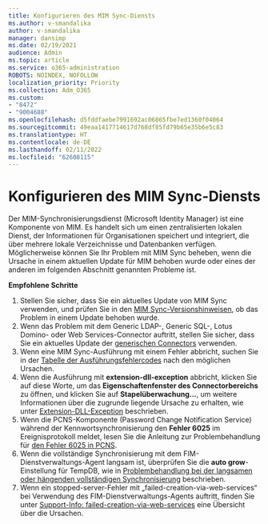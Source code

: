 ```yaml
---
title: Konfigurieren des MIM Sync-Diensts
ms.author: v-smandalika
author: v-smandalika
manager: dansimp
ms.date: 02/19/2021
audience: Admin
ms.topic: article
ms.service: o365-administration
ROBOTS: NOINDEX, NOFOLLOW
localization_priority: Priority
ms.collection: Adm_O365
ms.custom:
- "8472"
- "9004688"
ms.openlocfilehash: d5fddfaebe7991692ac06865fbe7ed1360f04064
ms.sourcegitcommit: 49eaa1417714617d768df85fd79b65e35b6e5c83
ms.translationtype: HT
ms.contentlocale: de-DE
ms.lasthandoff: 02/11/2022
ms.locfileid: "62608115"
---
```

# <a name="configure-mim-sync-service"></a>Konfigurieren des MIM Sync-Diensts

Der MIM-Synchronisierungsdienst (Microsoft Identity Manager) ist eine Komponente von MIM. Es handelt sich um einen zentralisierten lokalen Dienst, der Informationen für Organisationen speichert und integriert, die über mehrere lokale Verzeichnisse und Datenbanken verfügen. Möglicherweise können Sie Ihr Problem mit MIM Sync beheben, wenn die Ursache in einem aktuellen Update für MIM behoben wurde oder eines der anderen im folgenden Abschnitt genannten Probleme ist.

**Empfohlene Schritte**

1. Stellen Sie sicher, dass Sie ein aktuelles Update von MIM Sync verwenden, und prüfen Sie in den [MIM Sync-Versionshinweisen](https://docs.microsoft.com/microsoft-identity-manager/reference/version-history), ob das Problem in einem Update behoben wurde.
2. Wenn das Problem mit dem Generic LDAP-, Generic SQL-, Lotus Domino- oder Web Services-Connector auftritt, stellen Sie sicher, dass Sie ein aktuelles Update der [generischen Connectors](https://docs.microsoft.com/microsoft-identity-manager/reference/microsoft-identity-manager-2016-connector-version-history) verwenden.
3. Wenn eine MIM Sync-Ausführung mit einem Fehler abbricht, suchen Sie in der [Tabelle der Ausführungsfehlercodes](https://docs.microsoft.com/microsoft-identity-manager/reference/maerrorcodes) nach den möglichen Ursachen.
4. Wenn die Ausführung mit **extension-dll-exception** abbricht, klicken Sie auf diese Worte, um das **Eigenschaftenfenster des Connectorbereichs** zu öffnen, und klicken Sie auf **Stapelüberwachung...**, um weitere Informationen über die zugrunde liegende Ursache zu erhalten, wie unter [Extension-DLL-Exception](https://social.technet.microsoft.com/wiki/contents/articles/7515.fim-troubleshooting-extension-dll-exception.aspx) beschrieben.
5. Wenn die PCNS-Komponente (Password Change Notification Service) während der Kennwortsynchronisierung den **Fehler 6025** im Ereignisprotokoll meldet, lesen Sie die Anleitung zur Problembehandlung für [den Fehler 6025 in PCNS](https://social.technet.microsoft.com/wiki/contents/articles/4159.pcns-troubleshooting-event-id-6025.aspx).
6. Wenn die vollständige Synchronisierung mit dem FIM-Dienstverwaltungs-Agent langsam ist, überprüfen Sie die **auto grow**-Einstellung für TempDB, wie in [Problembehandlung bei der langsamen oder hängenden vollständigen Synchronisierung](https://social.technet.microsoft.com/wiki/contents/articles/14713.troubleshooting-fim-performance-slow-or-hanging-full-synchronization.aspx) beschrieben.
7. Wenn ein stopped-server-Fehler mit „failed-creation-via-web-services“ bei Verwendung des FIM-Dienstverwaltungs-Agents auftritt, finden Sie unter [Support-Info: failed-creation-via-web-services](https://docs.microsoft.com/archive/blogs/iamsupport/support-info-fimma-failed-creation-via-web-services) eine Übersicht über die Ursachen.


